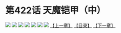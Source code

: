 # 第422话 天魔铠甲（中）
![](https://mhpic.xiaomingtaiji.net/comic/D/斗破苍穹拆分版/422话/1.jpg-zymk.middle.webp)
![](https://mhpic.xiaomingtaiji.net/comic/D/斗破苍穹拆分版/422话/2.jpg-zymk.middle.webp)
![](https://mhpic.xiaomingtaiji.net/comic/D/斗破苍穹拆分版/422话/3.jpg-zymk.middle.webp)
![](https://mhpic.xiaomingtaiji.net/comic/D/斗破苍穹拆分版/422话/4.jpg-zymk.middle.webp)
![](https://mhpic.xiaomingtaiji.net/comic/D/斗破苍穹拆分版/422话/5.jpg-zymk.middle.webp)
![](https://mhpic.xiaomingtaiji.net/comic/D/斗破苍穹拆分版/422话/6.jpg-zymk.middle.webp)
![](https://mhpic.xiaomingtaiji.net/comic/D/斗破苍穹拆分版/422话/7.jpg-zymk.middle.webp)
[【上一章】](./421.md)
[【目录】](./README.md)
[【下一章】](./423.md)
